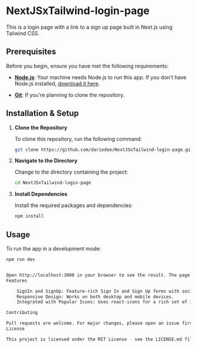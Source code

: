 # NextJSxTailwind-login-page

This is a login page with a link to a sign up page built in Next.js using Tailwind CSS.

## Prerequisites

Before you begin, ensure you have met the following requirements:

- **[Node.js](https://nodejs.org/)**: Your machine needs Node.js to run this app. If you don't have Node.js installed, [download it here](https://nodejs.org/en/download/).

- **[Git](https://git-scm.com/)**: If you're planning to clone the repository.

## Installation & Setup

1. **Clone the Repository**

    To clone this repository, run the following command:

    ```bash
    git clone https://github.com/dariedee/NextJSxTailwind-login-page.git
    ```

2. **Navigate to the Directory**

    Change to the directory containing the project:

    ```bash
    cd NextJSxTailwind-login-page
    ```

3. **Install Dependencies**

    Install the required packages and dependencies:

    ```bash
    npm install
    ```

## Usage

To run the app in a development mode:

```bash
npm run dev


Open http://localhost:3000 in your browser to see the result. The page will automatically reload if you make changes to the code.
Features

    SignIn and SignUp: Feature-rich Sign In and Sign Up forms with social media integration.
    Responsive Design: Works on both desktop and mobile devices.
    Integrated with Popular Icons: Uses react-icons for a rich set of icons.

Contributing

Pull requests are welcome. For major changes, please open an issue first to discuss what you would like to change.
License

This project is licensed under the MIT License - see the LICENSE.md file for details.

